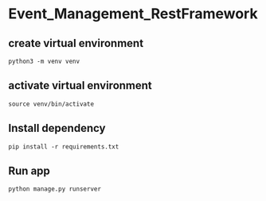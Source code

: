 # Event_Management_RestFramework
## create virtual environment
```
python3 -m venv venv
```
## activate virtual environment
```
source venv/bin/activate
```
## Install dependency
```
pip install -r requirements.txt
```
## Run app
```
python manage.py runserver
```
